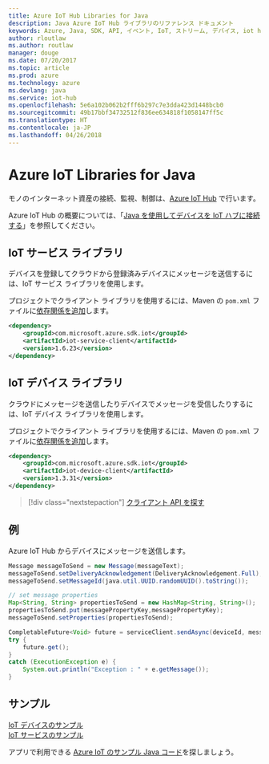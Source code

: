 ```yaml
---
title: Azure IoT Hub Libraries for Java
description: Java Azure IoT Hub ライブラリのリファレンス ドキュメント
keywords: Azure, Java, SDK, API, イベント, IoT, ストリーム, デバイス, iot hub
author: rloutlaw
ms.author: routlaw
manager: douge
ms.date: 07/20/2017
ms.topic: article
ms.prod: azure
ms.technology: azure
ms.devlang: java
ms.service: iot-hub
ms.openlocfilehash: 5e6a102b062b2fff6b297c7e3dda423d1448bcb0
ms.sourcegitcommit: 49b17bbf34732512f836ee634818f1058147ff5c
ms.translationtype: HT
ms.contentlocale: ja-JP
ms.lasthandoff: 04/26/2018
---
```

# <a name="azure-iot-libraries-for-java"></a>Azure IoT Libraries for Java

モノのインターネット資産の接続、監視、制御は、[Azure IoT Hub](https://docs.microsoft.com/azure/iot-hub/iot-hub-what-is-iot-hub) で行います。

Azure IoT Hub の概要については、「[Java を使用してデバイスを IoT ハブに接続する](/azure/iot-hub/iot-hub-java-java-getstarted)」を参照してください。

## <a name="iot-service-library"></a>IoT サービス ライブラリ

デバイスを登録してクラウドから登録済みデバイスにメッセージを送信するには、IoT サービス ライブラリを使用します。

プロジェクトでクライアント ライブラリを使用するには、Maven の `pom.xml` ファイルに[依存関係を追加](https://maven.apache.org/guides/getting-started/index.html#How_do_I_use_external_dependencies)します。  

```XML
<dependency>
    <groupId>com.microsoft.azure.sdk.iot</groupId>
    <artifactId>iot-service-client</artifactId>
    <version>1.6.23</version>
</dependency>
```   

## <a name="iot-device-library"></a>IoT デバイス ライブラリ

クラウドにメッセージを送信したりデバイスでメッセージを受信したりするには、IoT デバイス ライブラリを使用します。

プロジェクトでクライアント ライブラリを使用するには、Maven の `pom.xml` ファイルに[依存関係を追加](https://maven.apache.org/guides/getting-started/index.html#How_do_I_use_external_dependencies)します。  

```XML
<dependency>
    <groupId>com.microsoft.azure.sdk.iot</groupId>
    <artifactId>iot-device-client</artifactId>
    <version>1.3.31</version>
</dependency>
```

> [!div class="nextstepaction"]
> [クライアント API を探す](/java/api/overview/azure/iot/client)   

## <a name="example"></a>例

Azure IoT Hub からデバイスにメッセージを送信します。

```java
Message messageToSend = new Message(messageText);
messageToSend.setDeliveryAcknowledgement(DeliveryAcknowledgement.Full);
messageToSend.setMessageId(java.util.UUID.randomUUID().toString());

// set message properties
Map<String, String> propertiesToSend = new HashMap<String, String>();
propertiesToSend.put(messagePropertyKey,messagePropertyKey);
messageToSend.setProperties(propertiesToSend);

CompletableFuture<Void> future = serviceClient.sendAsync(deviceId, messageToSend);
try {
    future.get();
}
catch (ExecutionException e) {
    System.out.println("Exception : " + e.getMessage());
}
```


## <a name="samples"></a>サンプル

[IoT デバイスのサンプル](https://github.com/Azure/azure-iot-sdk-java/tree/master/device/iot-device-samples)     
[IoT サービスのサンプル](https://github.com/Azure/azure-iot-sdk-java/tree/master/service/iot-service-samples)

アプリで利用できる [Azure IoT のサンプル Java コード](https://azure.microsoft.com/resources/samples/?platform=java&term=iot)を探しましょう。
